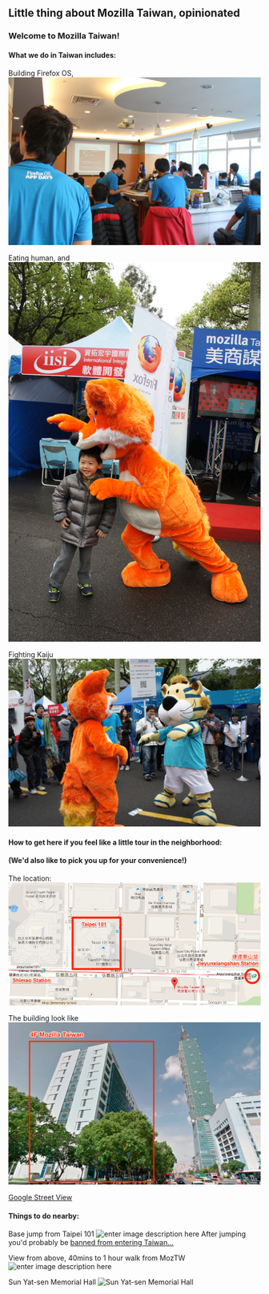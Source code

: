 Little thing about Mozilla Taiwan, opinionated
---------------------------------------------

### Welcome to Mozilla Taiwan!

#### What we do in Taiwan includes:
Building Firefox OS,
![Firefox OS App Days](appday.jpg)

Eating human, and
![Eating](eating.jpg)

Fighting Kaiju
![Fighting](fighting.jpg)

#### How to get here if you feel like a little tour in the neighborhood:
#### (We'd also like to pick you up for your convenience!)

The location:
![Map](map.png)

The building look like
![enter image description here](view.png)

[Google Street View](http://goo.gl/maps/9NBlV)

#### Things to do nearby:

Base jump from Taipei 101
![enter image description here](http://i.dailymail.co.uk/i/pix/2012/10/15/article-2218268-0279CCFB000004B0-698_306x423.jpg)
After jumping you'd probably be [banned from entering Taiwan...](http://www.chinapost.com.tw/taiwan/2007/12/14/134820/Austrian-BASE.htm)

View from above, 40mins to 1 hour walk from MozTW
![enter image description here](http://2.bp.blogspot.com/-QVSjwIFaocs/UtFMQkd9wlI/AAAAAAAACd4/YSWNq4WI2sQ/s1600/25-1.jpg)

Sun Yat-sen Memorial Hall
![Sun Yat-sen Memorial Hall](http://ky-chemical.com.tw/images/2_photo/45_1.jpg)
